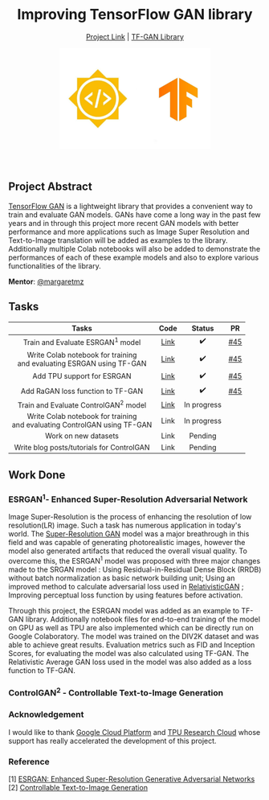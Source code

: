 <br />
<h1 align="center">Improving TensorFlow GAN library</h1>
<p align="center">
  <a href="https://summerofcode.withgoogle.com/projects/#4563139045097472">Project Link</a> |
  <a href="https://github.com/tensorflow/gan">TF-GAN Library</a>
</p>
<p align="center">
  <a href="https://summerofcode.withgoogle.com/projects/#4563139045097472">
    <img src="Images/readme.jpg" alt="Logo" width="300" height="200">
  </a>
</p>
<br>

## Project Abstract
[TensorFlow GAN](https://github.com/tensorflow/gan) is a lightweight library that provides a convenient way to train and evaluate GAN models. GANs have come a long way in the past few years and in through this project more recent GAN models with better performance and more applications such as Image Super Resolution and Text-to-Image translation will be added as examples to the library.  Additionally multiple Colab notebooks will also be added to demonstrate the performances of each of these example models and also to explore various functionalities of the library. 

**Mentor**: [@margaretmz](https://github.com/margaretmz)

## Tasks
|Tasks|Code|Status|PR|
|:-:|:-:|:-:|:-:|
|Train and Evaluate ESRGAN<sup>1</sup> model|[Link](esrgan)| :heavy_check_mark: |[#45](https://github.com/tensorflow/gan/pull/45)|
|Write Colab notebook for training <br>and evaluating ESRGAN using TF-GAN |[Link](esrgan/colab_notebook)|  :heavy_check_mark:|[#45](https://github.com/tensorflow/gan/pull/45)|
|Add TPU support for ESRGAN|[Link](esrgan/colab_notebook)| :heavy_check_mark: |[#45](https://github.com/tensorflow/gan/pull/45)|
|Add RaGAN loss function to TF-GAN|[Link](esrgan/colab_notebook)| :heavy_check_mark: |[#45](https://github.com/tensorflow/gan/pull/45)|
|Train and Evaluate ControlGAN<sup>2</sup> model|[Link](ControlGAN/)| In progress |
|Write Colab notebook for training <br>and evaluating ControlGAN using TF-GAN |Link| In progress |
|Work on new datasets|Link| Pending |
|Write blog posts/tutorials for ControlGAN|Link| Pending |

## Work Done
### ESRGAN<sup>1</sup>- Enhanced Super-Resolution Adversarial Network
Image Super-Resolution is the process of enhancing the resolution of low resolution(LR) image.  Such a task has numerous application in today's world. The [Super-Resolution GAN](https://arxiv.org/abs/1609.04802) model was a major breathrough in this field and was capable of generating photorealistic images, however the model also generated artifacts that reduced the overall visual quality. To overcome this, the ESRGAN<sup>1</sup> model was proposed with three major changes made to the SRGAN model : Using Residual-in-Residual Dense Block (RRDB) without batch normalization as basic network building unit; Using an improved method to calculate adversarial loss used in [RelativisticGAN](https://arxiv.org/abs/1807.00734v3) ; Improving perceptual loss function by using features before activation. 

Through this project, the ESRGAN model was added as an example to TF-GAN library. Additionally notebook files for end-to-end training of the model on GPU as well as TPU are also implemented which can be directly run on Google Colaboratory.  The model was trained on the DIV2K dataset and was able to achieve great results. Evaluation metrics such as FID and Inception Scores, for evaluating the model was also calculated using TF-GAN. The Relativistic Average GAN loss used in the model was also added as a loss function to TF-GAN. 

### ControlGAN<sup>2</sup> - Controllable Text-to-Image Generation

### Acknowledgement
I would like to thank [Google Cloud Platform](https://cloud.google.com/) and [TPU Research Cloud](https://sites.research.google/trc/) whose support has really accelerated the development of this project.  

### Reference
[1] [ESRGAN: Enhanced Super-Resolution Generative Adversarial Networks](https://arxiv.org/abs/1809.00219)
[2] [Controllable Text-to-Image Generation](https://arxiv.org/abs/1909.07083v2)

